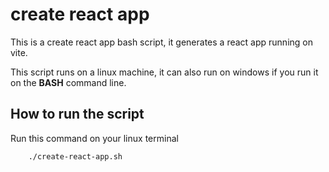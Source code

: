 # create react app 

This is a create react app bash script, it generates a react app running on vite.

This script runs on a linux machine, it can also run on windows if you run it on the __BASH__ 
command line.

## How to run the script
Run this command on your linux terminal
```bash
    ./create-react-app.sh
```